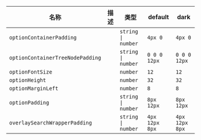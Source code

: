 | 名称 | 描述 | 类型 | default | dark |
|---|---|---|---|---|
| `optionContainerPadding` |  | `string \| number` | `4px 0` | `4px 0` |
| `optionContainerTreeNodePadding` |  | `string \| number` | `0 0 0 12px` | `0 0 0 12px` |
| `optionFontSize` |  | `number` | `12` | `12` |
| `optionHeight` |  | `number` | `32` | `32` |
| `optionMarginLeft` |  | `number` | `8` | `8` |
| `optionPadding` |  | `string \| number` | `8px 12px` | `8px 12px` |
| `overlaySearchWrapperPadding` |  | `string \| number` | `4px 12px 8px` | `4px 12px 8px` |
